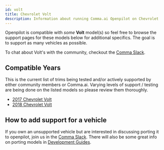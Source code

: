 ```yaml
---
id: volt
title: Chevrolet Volt
description: Information about running Comma.ai Openpilot on Chevrolet Volt vehicles.
---
```


Openpilot is compatible with *some* **Volt** model(s) so feel free to browse the support pages for these models below for additional specifics.
The goal is to support as many vehicles as possible.

To chat about Volt's with the community, checkout the  [Comma Slack](https://slack.comma.ai).
## Compatible Years

This is the current list of trims being tested and/or actively supported by either community members or Comma.ai.
Varying levels of support / testing are being done on the listed models so please review them thoroughly.

* [2017 Chevrolet Volt](./chevrolet//2017-chevrolet-volt.md)
* [2018 Chevrolet Volt](./chevrolet//2018-chevrolet-volt.md)

## How to add support for a vehicle

If you own an unsupported vehicle but are interested in discussing porting it to openpilot, join us in the [Comma Slack](https://slack.comma.ai).
There will also be some great info on porting models in [Development Guides](../../development/guides/).

